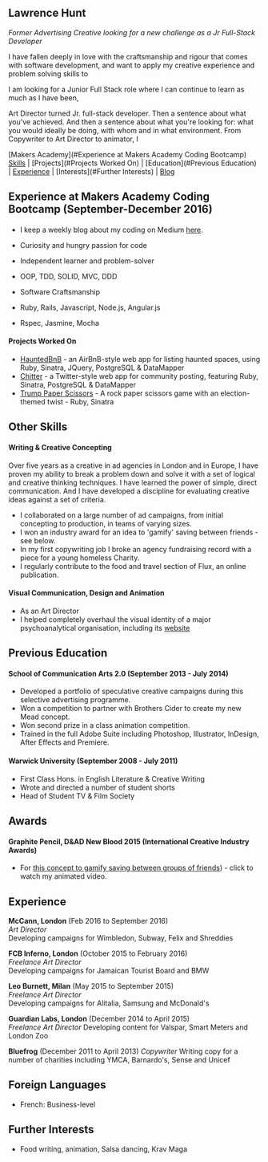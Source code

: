## Lawrence Hunt
*Former Advertising Creative looking for a new challenge as a Jr Full-Stack Developer*


I have fallen deeply in love with the craftsmanship and rigour that comes with software development, and want to apply my creative experience and problem solving skills to

I am looking for a Junior Full Stack role where I can continue to learn as much as I have been,

Art Director turned Jr. full-stack developer. Then a sentence about what you've achieved.
And then a sentence about what you're looking for: what you would ideally be doing, with whom and in what environment.
From Copywriter to Art Director to animator, I

[Makers Academy](#Experience at Makers Academy Coding Bootcamp) [Skills](#skills) | [Projects](#Projects Worked On) | [Education](#Previous Education) | [Experience](#Experience) | [Interests](#Further Interests) | [Blog](https://medium.com/@lawrencehunt)



## Experience at Makers Academy Coding Bootcamp (September-December 2016)

####

- I keep a weekly blog about my coding on Medium [here](https://medium.com/@lawrencehunt).

- Curiosity and hungry passion for code
- Independent learner and problem-solver
- OOP, TDD, SOLID, MVC, DDD
- Software Craftsmanship
- Ruby, Rails, Javascript, Node.js, Angular.js
- Rspec, Jasmine, Mocha

#### Projects Worked On
- [HauntedBnB](https://github.com/LawrenceHunt/makersbnb) - an AirBnB-style web app for listing haunted spaces, using Ruby, Sinatra, JQuery, PostgreSQL & DataMapper
- [Chitter](https://github.com/LawrenceHunt/chitter-challenge) - a Twitter-style web app for community posting, featuring Ruby, Sinatra, PostgreSQL & DataMapper
- [Trump Paper Scissors](https://github.com/LawrenceHunt/rps-challenge) - A rock paper scissors game with an election-themed twist - Ruby, Sinatra

## Other Skills

#### Writing & Creative Concepting

Over five years as a creative in ad agencies in London and in Europe, I have proven my ability to break a problem down and solve it with a set of logical and creative thinking techniques. I have learned the power of simple, direct communication. And I have developed a discipline for evaluating creative ideas against a set of criteria.

- I collaborated on a large number of ad campaigns, from initial concepting to production, in teams of varying sizes.
- I won an industry award for an idea to 'gamify' saving between friends - see below.
- In my first copywriting job I broke an agency fundraising record with a piece for a young homeless Charity.
- I regularly contribute to the food and travel section of Flux, an online publication.

#### Visual Communication, Design and Animation

- As an Art Director
- I helped completely overhaul the visual identity of a major psychoanalytical organisation, including its [website](www.psychoanalysis.org.uk)


## Previous Education

#### School of Communication Arts 2.0 (September 2013 - July 2014)

- Developed a portfolio of speculative creative campaigns during this selective advertising programme.
- Won a competition to partner with Brothers Cider to create my new Mead concept.
- Won second prize in a class animation competition.
- Trained in the full Adobe Suite including Photoshop, Illustrator, InDesign, After Effects and Premiere.

#### Warwick University (September 2008 - July 2011)

- First Class Hons. in English Literature & Creative Writing
- Wrote and directed a number of student shorts
- Head of Student TV & Film Society

## Awards

#### Graphite Pencil, D&AD New Blood 2015 (International Creative Industry Awards)
- For [this concept to gamify saving between groups of friends](https://www.youtube.com/watch?v=RSRq5E6t5dU)) - click to watch my animated video.

## Experience

**McCann, London** (Feb 2016 to September 2016)    
*Art Director*  
Developing campaigns for Wimbledon, Subway, Felix and Shreddies

**FCB Inferno, London** (October 2015 to February 2016)    
*Freelance Art Director*  
Developing campaigns for Jamaican Tourist Board and BMW

**Leo Burnett, Milan** (May 2015 to September 2015)   
*Freelance Art Director*  
Developing campaigns for Alitalia, Samsung and McDonald's

**Guardian Labs, London** (December 2014 to April 2015)   
*Freelance Art Director*
Developing content for Valspar, Smart Meters and London Zoo

**Bluefrog** (December 2011 to April 2013)
*Copywriter*
Writing copy for a number of charities including YMCA, Barnardo's, Sense and Unicef

## Foreign Languages

- French: Business-level

## Further Interests

- Food writing, animation, Salsa dancing, Krav Maga
